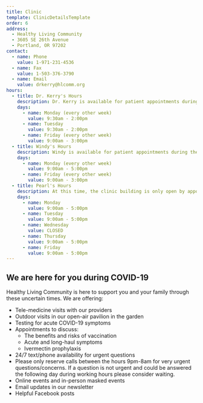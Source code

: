 ```yaml
---
title: Clinic
template: ClinicDetailsTemplate
order: 6
address:
  - Healthy Living Community
  - 3605 SE 26th Avenue
  - Portland, OR 97202
contact:
  - name: Phone
    value: 1-971-231-4536
  - name: Fax
    value: 1-503-376-3790
  - name: Email
    value: drkerry@hlcomm.org
hours:
  - title: Dr. Kerry's Hours
    description: Dr. Kerry is available for patient appointments during the following hours
    days:
      - name: Monday (every other week)
        value: 9:30am - 2:00pm
      - name: Tuesday
        value: 9:30am - 2:00pm
      - name: Friday (every other week)
        value: 9:00am - 3:00pm
  - title: Windy's Hours
    description: Windy is available for patient appointments during the following hours
    days:
      - name: Monday (every other week)
        value: 9:00am - 5:00pm
      - name: Friday (every other week)
        value: 9:00am - 3:00pm
  - title: Pearl's Hours
    description: At this time, the clinic building is only open by appointment (no walk-in). Please contact Pearl in the Patient Portal to schedule a time to purchase supplements or other services.
    days:
      - name: Monday
        value: 9:00am - 5:00pm
      - name: Tuesday
        value: 9:00am - 5:00pm
      - name: Wednesday
        value: CLOSED
      - name: Thursday
        value: 9:00am - 5:00pm
      - name: Friday
        value: 9:00am - 5:00pm
---
```


<section>

## We are here for you during COVID-19

Healthy Living Community is here to support you and your family through these uncertain times. We are offering:

- Tele-medicine visits with our providers
- Outdoor visits in our open-air pavilion in the garden
- Testing for acute COVID-19 symptoms
- Appointments to discuss:
  - The benefits and risks of vaccination
  - Acute and long-haul symptoms
  - Ivermectin prophylaxis
- 24/7 text/phone availability for urgent questions
- Please only reserve calls between the hours 9pm-8am for very urgent questions/concerns. If a question is not urgent and could be answered the following day during working hours please consider waiting.
- Online events and in-person masked events
- Email updates in our newsletter
- Helpful Facebook posts

</section>